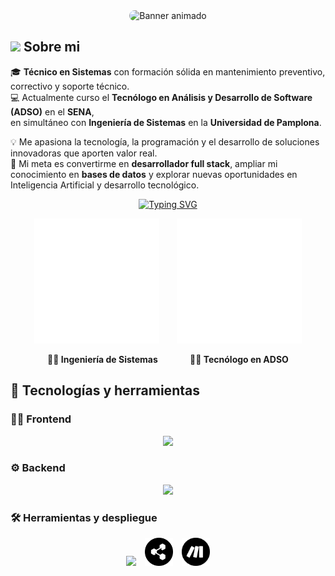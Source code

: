 <div align="center">
  <img 
    src="https://raw.githubusercontent.com/JeisonAlexis/JeisonAlexis/main/assets/banner.svg"
    alt="Banner animado"
    style="width: 65%; max-width: 380px; height: auto; border-radius: 10px;" />
</div>

## <picture><img src = "https://github.com/7oSkaaa/7oSkaaa/blob/main/Images/about_me.gif?raw=true" width = 50px></picture> Sobre mi

🎓 **Técnico en Sistemas** con formación sólida en mantenimiento preventivo, correctivo y soporte técnico.  
💻 Actualmente curso el **Tecnólogo en Análisis y Desarrollo de Software (ADSO)** en el **SENA**,  
en simultáneo con **Ingeniería de Sistemas** en la **Universidad de Pamplona**.  

💡 Me apasiona la tecnología, la programación y el desarrollo de soluciones innovadoras que aporten valor real.  
🚀 Mi meta es convertirme en **desarrollador full stack**, ampliar mi conocimiento en **bases de datos** y explorar nuevas oportunidades en Inteligencia Artificial y desarrollo tecnológico.


<p align="center">
  <a href="https://git.io/typing-svg">
    <img src="https://readme-typing-svg.herokuapp.com?font=Bitcount+Grid+Single&weight=500&duration=3000&pause=1000&color=F5FF29&background=000000&center=true&vCenter=true&width=451&lines=Desarrollador+de+Software;Estudiante+de+Ingenier%C3%ADa+de+Sistemas;Tecnico+en+Sistemas;Estudiante+de+ADSO" alt="Typing SVG" />
  </a>
</p>



<p align="center">
  <img src="assets/progress70.svg" alt="Ingeniería de Sistemas 70%" width="200" height="200"/> &nbsp;&nbsp;&nbsp;&nbsp;&nbsp;
  <img src="assets/progress90.svg" alt="ADSO 90%" width="200" height="200"/>
</p>

<p align="center">
  <strong>👨‍🎓 Ingeniería de Sistemas</strong> &nbsp;&nbsp;&nbsp;&nbsp;&nbsp;&nbsp;&nbsp;&nbsp;&nbsp;&nbsp;&nbsp;
  <strong>👨‍💻 Tecnólogo en ADSO</strong>
</p>


## 🧰 Tecnologías y herramientas

### 🧑‍💻 Frontend
<p align="center">
  <img src="https://skillicons.dev/icons?i=html,css,js,ts,react,vite&theme=dark" />
</p>

### ⚙️ Backend
<p align="center">
  <img src="https://skillicons.dev/icons?i=c,cs,cpp,java,nodejs,python,django,fastapi,postgres,mongodb&theme=dark" />
</p>

### 🛠️ Herramientas y despliegue
<p align="center">
  <img src="https://skillicons.dev/icons?i=git,github,postman,visualstudio,vscode,unity,discord,notion,windows&theme=dark" />
  <img src="https://raw.githubusercontent.com/JeisonAlexis/JeisonAlexis/main/assets/botpress.svg?raw=true" width="45" title="Botpress" style="margin-left: 10px;"/>
  <img src="https://raw.githubusercontent.com/JeisonAlexis/JeisonAlexis/main/assets/make.svg?raw=true" width="45" title="Make (Integromat)" style="margin-left: 10px;"/>
</p>



